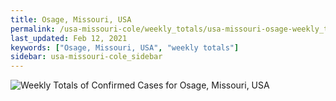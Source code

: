 ```yaml
---
title: Osage, Missouri, USA
permalink: /usa-missouri-cole/weekly_totals/usa-missouri-osage-weekly_totals.html
last_updated: Feb 12, 2021
keywords: ["Osage, Missouri, USA", "weekly totals"]
sidebar: usa-missouri-cole_sidebar
---
```


![Weekly Totals of Confirmed Cases for Osage, Missouri, USA](/covid_tracker/images/graphs/usa-missouri-osage-weekly_totals_graph.png)
